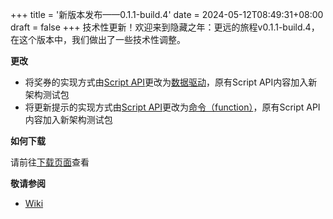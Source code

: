 +++
title = '新版本发布——0.1.1-build.4'
date = 2024-05-12T08:49:31+08:00
draft = false
+++
技术性更新！欢迎来到隐藏之年：更远的旅程v0.1.1-build.4，在这个版本中，我们做出了一些技术性调整。

__更改__

+ 将奖券的实现方式由[Script API](https://wiki.mcbe-dev.net/p/%E8%84%9A%E6%9C%ACAPI)更改为[数据驱动](https://wiki.mcbe-dev.net/p/%E6%95%B0%E6%8D%AE%E9%A9%B1%E5%8A%A8)，原有Script API内容加入新架构测试包
+ 将更新提示的实现方式由[Script API](https://wiki.mcbe-dev.net/p/%E8%84%9A%E6%9C%ACAPI)更改为[命令（function）](https://wiki.mcbe-dev.net/p/%E5%91%BD%E4%BB%A4)，原有Script API内容加入新架构测试包

__如何下载__

请前往[下载页面](/download)查看

__敬请参阅__
+ [Wiki](https://hyfarjy.fandom.com/zh/wiki/0.1.1-build.4)